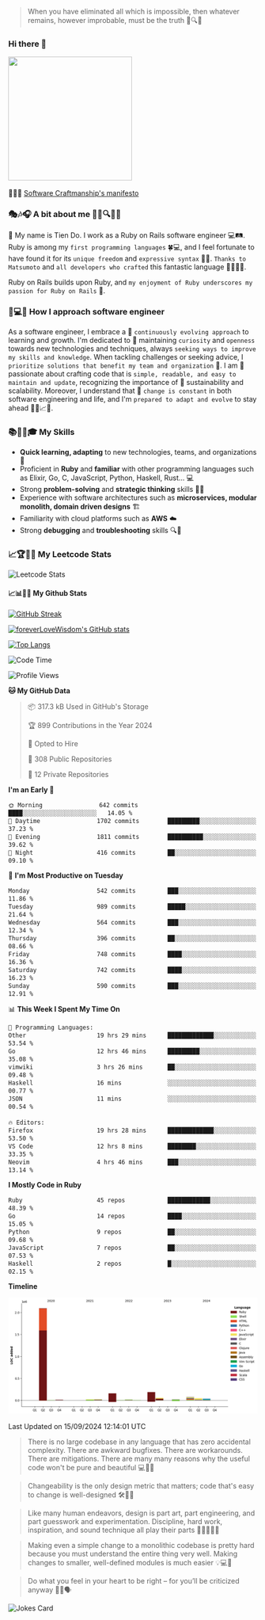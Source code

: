 > When you have eliminated all which is impossible, then whatever remains, however improbable, must be the truth 🤔🔍💡
### Hi there 👋

<!--
**foreverLoveWisdom/foreverLoveWisdom** is a ✨ _special_ ✨ repository because its `README.md` (this file) appears on your GitHub profile.

Here are some ideas to get you started:

- 🔭 I’m currently working on ...
- 🌱 I’m currently learning ...
- 👯 I’m looking to collaborate on ...
- 🤔 I’m looking for help with ...
- 💬 Ask me about ...
- 📫 How to reach me: ...
- 😄 Pronouns: ...
- ⚡ Fun fact: ...
-->

<img src="https://codecondo.com/wp-content/uploads/2017/09/railslogo.png" width="250" height="250">

 📜🔨🌟 [Software Craftmanship's manifesto](http://manifesto.softwarecraftsmanship.org/)

### 🎭🎶🎧 A bit about me 🕵️‍♀️🔍🕵️‍♂️
👋 My name is Tien Do. I work as a Ruby on Rails software engineer 💻🛤️. Ruby is among my `first programming languages` 🍀💻, and I feel fortunate to have found it for its `unique freedom` and `expressive syntax` 🤗💬. `Thanks to Matsumoto` and `all developers who crafted` this fantastic language 🙏👨‍💻🌟.

Ruby on Rails builds upon Ruby, and `my enjoyment of Ruby underscores my passion for Ruby on Rails` 🤩.

### 🤔💻🔨 How I approach software engineer
As a software engineer, I embrace a 🔄 `continuously evolving approach` to learning and growth. I'm dedicated to 🤔 maintaining `curiosity` and `openness` towards new technologies and techniques, always `seeking ways to improve my skills and knowledge`. When tackling challenges or seeking advice, I `prioritize solutions that benefit my team and organization` 👥. I am 🎉 passionate about crafting code that is `simple, readable, and easy to maintain and update`, recognizing the importance of 🌱 sustainability and scalability. Moreover, I understand that 🌊 `change is constant` in both software engineering and life, and I'm `prepared to adapt and evolve` to stay ahead 🏃‍♂️📈🔄.

### 📚🧑‍💻🎓 My Skills
- **Quick learning, adapting** to new technologies, teams, and organizations 🚀
- Proficient in **Ruby** and **familiar** with other programming languages such as Elixir, Go, C, JavaScript, Python, Haskell, Rust... 💻
- Strong **problem-solving** and **strategic thinking** skills 🤔💡
- Experience with software architectures such as **microservices, modular monolith, domain driven designs** 🏗️
- Familiarity with cloud platforms such as **AWS** ☁️ 
- Strong **debugging** and **troubleshooting** skills 🔍🐞


### 📈🏆🧑‍💻 My Leetcode Stats
![Leetcode Stats](https://leetcard.jacoblin.cool/foreverLoveWisdom)

#### 📈📊👨‍💻  My Github Stats

[![GitHub Streak](https://github-readme-streak-stats.herokuapp.com/?user=foreverLoveWisdom&theme=dracula)](https://git.io/streak-stats)
&nbsp;
&nbsp;

[![foreverLoveWisdom's GitHub stats](https://github-readme-stats.vercel.app/api?username=foreverLoveWisdom&show_icons=true&theme=react&count_private=true)](https://github.com/anuraghazra/github-readme-stats)

[![Top Langs](https://github-readme-stats.vercel.app/api/top-langs/?username=foreverLoveWisdom&show_icons=true&theme=vue-dark)](https://github.com/anuraghazra/github-readme-stats)

<!--START_SECTION:waka-->
![Code Time](http://img.shields.io/badge/Code%20Time-3%2C285%20hrs%206%20mins-blue)

![Profile Views](http://img.shields.io/badge/Profile%20Views-2-blue)

**🐱 My GitHub Data** 

> 📦 317.3 kB Used in GitHub's Storage 
 > 
> 🏆 899 Contributions in the Year 2024
 > 
> 💼 Opted to Hire
 > 
> 📜 308 Public Repositories 
 > 
> 🔑 12 Private Repositories 
 > 
**I'm an Early 🐤** 

```text
🌞 Morning                642 commits         ████░░░░░░░░░░░░░░░░░░░░░   14.05 % 
🌆 Daytime                1702 commits        █████████░░░░░░░░░░░░░░░░   37.23 % 
🌃 Evening                1811 commits        ██████████░░░░░░░░░░░░░░░   39.62 % 
🌙 Night                  416 commits         ██░░░░░░░░░░░░░░░░░░░░░░░   09.10 % 
```
📅 **I'm Most Productive on Tuesday** 

```text
Monday                   542 commits         ███░░░░░░░░░░░░░░░░░░░░░░   11.86 % 
Tuesday                  989 commits         █████░░░░░░░░░░░░░░░░░░░░   21.64 % 
Wednesday                564 commits         ███░░░░░░░░░░░░░░░░░░░░░░   12.34 % 
Thursday                 396 commits         ██░░░░░░░░░░░░░░░░░░░░░░░   08.66 % 
Friday                   748 commits         ████░░░░░░░░░░░░░░░░░░░░░   16.36 % 
Saturday                 742 commits         ████░░░░░░░░░░░░░░░░░░░░░   16.23 % 
Sunday                   590 commits         ███░░░░░░░░░░░░░░░░░░░░░░   12.91 % 
```


📊 **This Week I Spent My Time On** 

```text
💬 Programming Languages: 
Other                    19 hrs 29 mins      █████████████░░░░░░░░░░░░   53.54 % 
Go                       12 hrs 46 mins      █████████░░░░░░░░░░░░░░░░   35.08 % 
vimwiki                  3 hrs 26 mins       ██░░░░░░░░░░░░░░░░░░░░░░░   09.48 % 
Haskell                  16 mins             ░░░░░░░░░░░░░░░░░░░░░░░░░   00.77 % 
JSON                     11 mins             ░░░░░░░░░░░░░░░░░░░░░░░░░   00.54 % 

🔥 Editors: 
Firefox                  19 hrs 28 mins      █████████████░░░░░░░░░░░░   53.50 % 
VS Code                  12 hrs 8 mins       ████████░░░░░░░░░░░░░░░░░   33.35 % 
Neovim                   4 hrs 46 mins       ███░░░░░░░░░░░░░░░░░░░░░░   13.14 % 
```

**I Mostly Code in Ruby** 

```text
Ruby                     45 repos            ████████████░░░░░░░░░░░░░   48.39 % 
Go                       14 repos            ████░░░░░░░░░░░░░░░░░░░░░   15.05 % 
Python                   9 repos             ██░░░░░░░░░░░░░░░░░░░░░░░   09.68 % 
JavaScript               7 repos             ██░░░░░░░░░░░░░░░░░░░░░░░   07.53 % 
Haskell                  2 repos             █░░░░░░░░░░░░░░░░░░░░░░░░   02.15 % 
```



**Timeline**

![Lines of Code chart](https://raw.githubusercontent.com/foreverLoveWisdom/foreverLoveWisdom/main/assets/bar_graph.png)


 Last Updated on 15/09/2024 12:14:01 UTC
<!--END_SECTION:waka-->


> There is no large codebase in any language that has zero accidental complexity. There are awkward bugfixes. There are workarounds. There are mitigations.
> There are many many reasons why the useful code won't be pure and beautiful 💻🐞🤔

> Changeability is the only design metric that matters; code that's easy to change is well-designed 🛠️🔄🎨

> Like many human endeavors, design is part art, part engineering, and part guesswork and experimentation. Discipline, hard work, inspiration, and sound technique all play their parts 🎨🧑‍💻🔬🧪

> Mak­ing even a sim­ple change to a mono­lith­ic code­base is pret­ty hard because you must under­stand the entire thing very well. Mak­ing changes to small­er, well-defined mod­ules is much easier 💡💻🤔
 
 > Do what you feel in your heart to be right – for you’ll be criticized anyway 💖🙏🗣️ 
 
![Jokes Card](https://readme-jokes.vercel.app/api)
